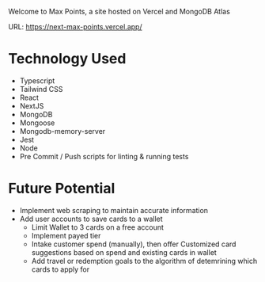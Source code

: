 Welcome to Max Points, a site hosted on Vercel and MongoDB Atlas

URL: https://next-max-points.vercel.app/


# Technology Used
- Typescript
- Tailwind CSS
- React
- NextJS
- MongoDB
- Mongoose
- Mongodb-memory-server
- Jest
- Node
- Pre Commit / Push scripts for linting & running tests

# Future Potential
- Implement web scraping to maintain accurate information
- Add user accounts to save cards to a wallet
  - Limit Wallet to 3 cards on a free account
  - Implement payed tier
  - Intake customer spend (manually), then offer Customized card suggestions based on spend and existing cards in wallet
  - Add travel or redemption goals to the algorithm of detemrining which cards to apply for
